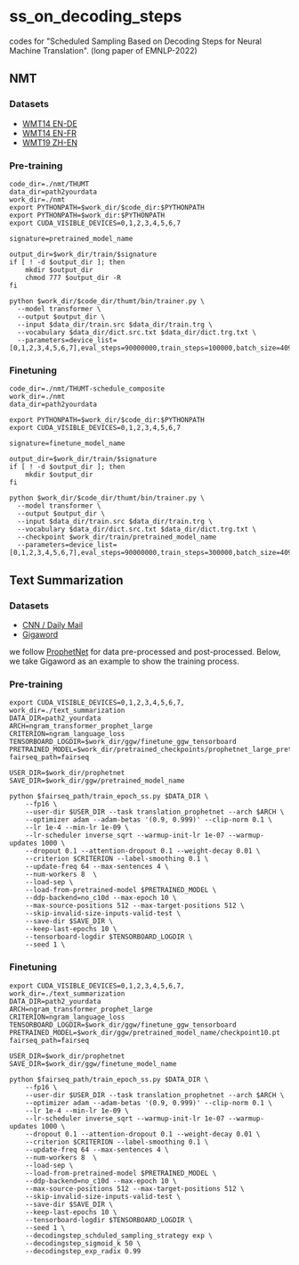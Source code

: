 # ss_on_decoding_steps
codes for "Scheduled Sampling Based on Decoding Steps for Neural Machine Translation".  (long paper of EMNLP-2022)

## NMT

### Datasets
+ [WMT14 EN-DE](https://github.com/pytorch/fairseq/blob/master/examples/translation/prepare-wmt14en2de.sh)
+ [WMT14 EN-FR](https://github.com/pytorch/fairseq/blob/master/examples/translation/prepare-wmt14en2fr.sh)
+ [WMT19 ZH-EN](http://www.statmt.org/wmt19/translation-task.html)


### Pre-training

```
code_dir=./nmt/THUMT
data_dir=path2yourdata
work_dir=./nmt
export PYTHONPATH=$work_dir/$code_dir:$PYTHONPATH
export PYTHONPATH=$work_dir:$PYTHONPATH
export CUDA_VISIBLE_DEVICES=0,1,2,3,4,5,6,7

signature=pretrained_model_name

output_dir=$work_dir/train/$signature
if [ ! -d $output_dir ]; then
    mkdir $output_dir
    chmod 777 $output_dir -R
fi

python $work_dir/$code_dir/thumt/bin/trainer.py \
  --model transformer \
  --output $output_dir \
  --input $data_dir/train.src $data_dir/train.trg \
  --vocabulary $data_dir/dict.src.txt $data_dir/dict.trg.txt \
  --parameters=device_list=[0,1,2,3,4,5,6,7],eval_steps=90000000,train_steps=100000,batch_size=4096,max_length=128,residual_dropout=0.1,attention_dropout=0.1,relu_dropout=0.1,num_encoder_layers=6,num_decoder_layers=6,layer_preprocess=none,layer_postprocess=layer_norm,update_cycle=1,hidden_size=512,filter_size=2048,num_heads=8,label_smoothing=0.1,warmup_steps=4000,learning_rate=1.0,save_checkpoint_steps=5000,keep_checkpoint_max=200,position_info_type=absolute,shared_embedding_and_softmax_weights=True,shared_source_target_embedding=True
```



### Finetuning
```
code_dir=./nmt/THUMT-schedule_composite
work_dir=./nmt
data_dir=path2yourdata

export PYTHONPATH=$work_dir/$code_dir:$PYTHONPATH
export CUDA_VISIBLE_DEVICES=0,1,2,3,4,5,6,7

signature=finetune_model_name

output_dir=$work_dir/train/$signature
if [ ! -d $output_dir ]; then
    mkdir $output_dir
fi

python $work_dir/$code_dir/thumt/bin/trainer.py \
  --model transformer \
  --output $output_dir \
  --input $data_dir/train.src $data_dir/train.trg \
  --vocabulary $data_dir/dict.src.txt $data_dir/dict.trg.txt \
  --checkpoint $work_dir/train/pretrained_model_name
  --parameters=device_list=[0,1,2,3,4,5,6,7],eval_steps=90000000,train_steps=300000,batch_size=4096,max_length=128,residual_dropout=0.1,attention_dropout=0.1,relu_dropout=0.1,num_encoder_layers=6,num_decoder_layers=6,layer_preprocess=none,layer_postprocess=layer_norm,update_cycle=1,hidden_size=512,filter_size=2048,num_heads=8,label_smoothing=0.1,warmup_steps=4000,learning_rate=1.0,save_checkpoint_steps=5000,keep_checkpoint_max=200,position_info_type=absolute,shared_embedding_and_softmax_weights=True,shared_source_target_embedding=True,mle_rate=0,zero_step=False,trainstep_scheduled_sampling_strategy=sigmoid,timestep_scheduled_sampling_strategy=exp,timestep_exp_epsilon=0.99,trainstep_sigmoid_k=20000
```



## Text Summarization

### Datasets
+ [CNN / Daily Mail](https://drive.google.com/file/d/1jiDbDbAsqy_5BM79SmX6aSu5DQVCAZq1/view)
+ [Gigaword](https://drive.google.com/file/d/1USoQ8lJgN8kAWnUnRrupMGrPMLlDVqlV/view?usp=drive_open)

we follow [ProphetNet](https://github.com/microsoft/ProphetNet) for data pre-processed and post-processed.
Below, we take Gigaword as an example to show the training process.


### Pre-training
```
export CUDA_VISIBLE_DEVICES=0,1,2,3,4,5,6,7,
work_dir=./text_summarization
DATA_DIR=path2_yourdata
ARCH=ngram_transformer_prophet_large
CRITERION=ngram_language_loss
TENSORBOARD_LOGDIR=$work_dir/ggw/finetune_ggw_tensorboard
PRETRAINED_MODEL=$work_dir/pretrained_checkpoints/prophetnet_large_pretrained_160G_14epoch_model.pt
fairseq_path=fairseq

USER_DIR=$work_dir/prophetnet
SAVE_DIR=$work_dir/ggw/pretrained_model_name

python $fairseq_path/train_epoch_ss.py $DATA_DIR \
    --fp16 \
    --user-dir $USER_DIR --task translation_prophetnet --arch $ARCH \
    --optimizer adam --adam-betas '(0.9, 0.999)' --clip-norm 0.1 \
    --lr 1e-4 --min-lr 1e-09 \
    --lr-scheduler inverse_sqrt --warmup-init-lr 1e-07 --warmup-updates 1000 \
    --dropout 0.1 --attention-dropout 0.1 --weight-decay 0.01 \
    --criterion $CRITERION --label-smoothing 0.1 \
    --update-freq 64 --max-sentences 4 \
    --num-workers 8  \
    --load-sep \
    --load-from-pretrained-model $PRETRAINED_MODEL \
    --ddp-backend=no_c10d --max-epoch 10 \
    --max-source-positions 512 --max-target-positions 512 \
    --skip-invalid-size-inputs-valid-test \
    --save-dir $SAVE_DIR \
    --keep-last-epochs 10 \
    --tensorboard-logdir $TENSORBOARD_LOGDIR \
    --seed 1 \
```


### Finetuning

```
export CUDA_VISIBLE_DEVICES=0,1,2,3,4,5,6,7,
work_dir=./text_summarization
DATA_DIR=path2_yourdata
ARCH=ngram_transformer_prophet_large
CRITERION=ngram_language_loss
TENSORBOARD_LOGDIR=$work_dir/ggw/finetune_ggw_tensorboard
PRETRAINED_MODEL=$work_dir/ggw/pretrained_model_name/checkpoint10.pt
fairseq_path=fairseq

USER_DIR=$work_dir/prophetnet
SAVE_DIR=$work_dir/ggw/finetune_model_name

python $fairseq_path/train_epoch_ss.py $DATA_DIR \
    --fp16 \
    --user-dir $USER_DIR --task translation_prophetnet --arch $ARCH \
    --optimizer adam --adam-betas '(0.9, 0.999)' --clip-norm 0.1 \
    --lr 1e-4 --min-lr 1e-09 \
    --lr-scheduler inverse_sqrt --warmup-init-lr 1e-07 --warmup-updates 1000 \
    --dropout 0.1 --attention-dropout 0.1 --weight-decay 0.01 \
    --criterion $CRITERION --label-smoothing 0.1 \
    --update-freq 64 --max-sentences 4 \
    --num-workers 8  \
    --load-sep \
    --load-from-pretrained-model $PRETRAINED_MODEL \
    --ddp-backend=no_c10d --max-epoch 10 \
    --max-source-positions 512 --max-target-positions 512 \
    --skip-invalid-size-inputs-valid-test \
    --save-dir $SAVE_DIR \
    --keep-last-epochs 10 \
    --tensorboard-logdir $TENSORBOARD_LOGDIR \
    --seed 1 \
    --decodingstep_schduled_sampling_strategy exp \
    --decodingstep_sigmoid_k 50 \
    --decodingstep_exp_radix 0.99
```

